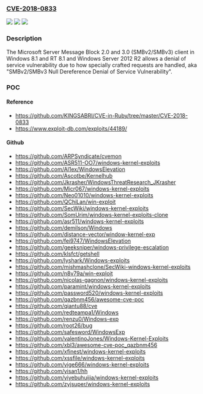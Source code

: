 ### [CVE-2018-0833](https://cve.mitre.org/cgi-bin/cvename.cgi?name=CVE-2018-0833)
![](https://img.shields.io/static/v1?label=Product&message=Server%20Message%20Block&color=blue)
![](https://img.shields.io/static/v1?label=Version&message=n%2Fa&color=blue)
![](https://img.shields.io/static/v1?label=Vulnerability&message=Moderate&color=brighgreen)

### Description

The Microsoft Server Message Block 2.0 and 3.0 (SMBv2/SMBv3) client in Windows 8.1 and RT 8.1 and Windows Server 2012 R2 allows a denial of service vulnerability due to how specially crafted requests are handled, aka "SMBv2/SMBv3 Null Dereference Denial of Service Vulnerability".

### POC

#### Reference
- https://github.com/KINGSABRI/CVE-in-Ruby/tree/master/CVE-2018-0833
- https://www.exploit-db.com/exploits/44189/

#### Github
- https://github.com/ARPSyndicate/cvemon
- https://github.com/ASR511-OO7/windows-kernel-exploits
- https://github.com/Al1ex/WindowsElevation
- https://github.com/Ascotbe/Kernelhub
- https://github.com/Jkrasher/WindowsThreatResearch_JKrasher
- https://github.com/Micr067/windows-kernel-exploits
- https://github.com/Neo01010/windows-kernel-exploits
- https://github.com/QChiLan/win-exploit
- https://github.com/SecWiki/windows-kernel-exploits
- https://github.com/SomUrim/windows-kernel-exploits-clone
- https://github.com/asr511/windows-kernel-exploits
- https://github.com/demilson/Windows
- https://github.com/distance-vector/window-kernel-exp
- https://github.com/fei9747/WindowsElevation
- https://github.com/geeksniper/windows-privilege-escalation
- https://github.com/klsfct/getshell
- https://github.com/lyshark/Windows-exploits
- https://github.com/mishmashclone/SecWiki-windows-kernel-exploits
- https://github.com/n8v79a/win-exploit
- https://github.com/nicolas-gagnon/windows-kernel-exploits
- https://github.com/paramint/windows-kernel-exploits
- https://github.com/password520/windows-kernel-exploits
- https://github.com/qazbnm456/awesome-cve-poc
- https://github.com/qiantu88/cve
- https://github.com/redteampa1/Windows
- https://github.com/renzu0/Windows-exp
- https://github.com/root26/bug
- https://github.com/safesword/WindowsExp
- https://github.com/valentinoJones/Windows-Kernel-Exploits
- https://github.com/xbl3/awesome-cve-poc_qazbnm456
- https://github.com/xfinest/windows-kernel-exploits
- https://github.com/xssfile/windows-kernel-exploits
- https://github.com/yige666/windows-kernel-exploits
- https://github.com/yisan1/hh
- https://github.com/yiyebuhuijia/windows-kernel-exploits
- https://github.com/zyjsuper/windows-kernel-exploits

